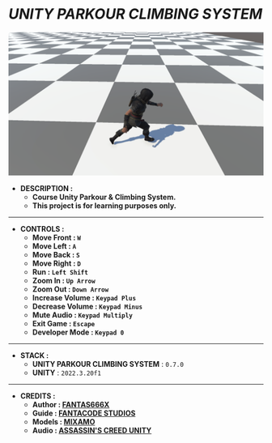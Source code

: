 # _UNITY PARKOUR CLIMBING SYSTEM_

![THUMBNAIL](Resources/Img/Thumbnail.png)

- **DESCRIPTION :**
  - **Course Unity Parkour & Climbing System.**
  - **This project is for learning purposes only.**

---

- **CONTROLS :**
  - **Move Front : `W`**
  - **Move Left : `A`**
  - **Move Back : `S`**
  - **Move Right : `D`**
  - **Run : `Left Shift`**
  - **Zoom In : `Up Arrow`**
  - **Zoom Out : `Down Arrow`**
  - **Increase Volume : `Keypad Plus`**
  - **Decrease Volume : `Keypad Minus`**
  - **Mute Audio : `Keypad Multiply`**
  - **Exit Game : `Escape`**
  - **Developer Mode : `Keypad 0`**

---

- **STACK :**
  - **UNITY PARKOUR CLIMBING SYSTEM** : `0.7.0`
  - **UNITY** : `2022.3.20f1`

---

- **CREDITS :**
  - **Author : [FANTAS666X](https://github.com/FANTAS666IXI)**
  - **Guide : [FANTACODE STUDIOS](https://www.udemy.com/user/fantacode-studios)**
  - **Models : [MIXAMO](https://www.mixamo.com/#/)**
  - **Audio : [ASSASSIN'S CREED UNITY](https://www.youtube.com/watch?v=g2FLd42mx6I)**
